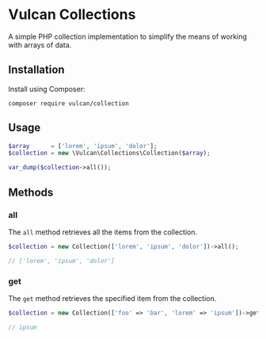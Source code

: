 # Vulcan Collections
A simple PHP collection implementation to simplify the means of working with arrays of data.

## Installation
Install using Composer:

```
composer require vulcan/collection
```

## Usage
```php
$array      = ['lorem', 'ipsum', 'dolor'];
$collection = new \Vulcan\Collections\Collection($array);

var_dump($collection->all());
```

## Methods

### all
The `all` method retrieves all the items from the collection.

```php
$collection = new Collection(['lorem', 'ipsum', 'dolor'])->all();

// ['lorem', 'ipsum', 'dolor']
```

### get
The `get` method retrieves the specified item from the collection.

```php
$collection = new Collection(['foo' => 'bar', 'lorem' => 'ipsum'])->get('lorem');

// ipsum
```
